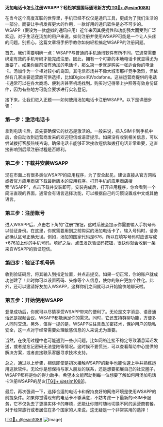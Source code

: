 **汤加电话卡怎么注册WSAPP？轻松掌握国际通讯新方式[[TG💪+ @esim1088](https://t.me/s/esim1088)]**

在当今这个高度互联的世界里，手机已经不仅仅是通讯工具，更成为了我们生活的一部分。而要让手机发挥更大的作用，一款好用的通讯软件是必不可少的。WSAPP（假设为一款虚拟的通讯应用）近年来因其便捷性和功能强大而受到广泛欢迎。对于生活在汤加的用户来说，如何注册并使用WSAPP可能是一个让人头疼的问题。别担心，这篇文章将手把手教你如何轻松搞定WSAPP的注册问题。

首先，我们需要明确一点：WSAPP与普通的手机通讯软件有所不同，它通常需要绑定有效的手机号码才能完成注册。因此，拥有一个可靠的本地电话卡就显得尤为重要了。如果你目前没有汤加的电话卡，那么第一步就是购买一张适合你的电话卡。汤加作为一个相对较小的岛国，其电信市场并不像大城市那样竞争激烈，但依然有几家主要运营商可供选择，比如Digicel和Vodafone。这些运营商提供的电话卡通常可以在各大商场、便利店甚至机场找到。购买时记得带上护照等有效身份证件，因为有些地方可能会要求进行实名登记。

接下来，让我们进入正题——如何使用汤加电话卡注册WSAPP。以下是详细步骤：

### 第一步：激活电话卡

拿到电话卡后，首先要确保它的状态是激活的。一般来说，插入SIM卡到手机中后，会自动收到运营商发来的欢迎短信或语音提示。如果没有收到相关信息，可以尝试拨打客服热线咨询。确保电话卡能够正常接收短信和拨打电话非常重要，这直接影响到后续注册过程是否顺利。

### 第二步：下载并安装WSAPP

现在市面上有很多类似WSAPP的应用程序，为了安全起见，建议直接从官方网站或者官方应用商店下载最新版本的应用程序。打开手机的应用商店搜索“WSAPP”，点击下载并安装即可。安装完成后，打开应用程序，你会看到一个简洁直观的界面，通常会有语言选择功能，可以根据自己的习惯设置成中文或其他语言。

### 第三步：注册账号

进入WSAPP后，点击右下角的“注册”按钮，这时系统会提示你需要输入手机号码以验证身份。在这里，你就需要用到之前购买的汤加电话卡了。输入号码时，请务必确认区号正确无误。例如，汤加的国家代码是676，所以在填写号码时应该写成+676加上你的手机号码。填好之后，点击发送验证码按钮，很快你就会收到一条来自WSAPP的验证短信。

### 第四步：验证手机号码

收到验证码后，将其输入到指定位置，并点击提交。如果一切正常，你的账户就成功创建了！此时你可以设置密码、头像等个人信息，使你的账户更加个性化。此外，还可以邀请好友加入WSAPP，这样你们之间就可以开始愉快地聊天啦。

### 第五步：开始使用WSAPP

登录成功后，你就可以尽情享受WSAPP带来的便利了。无论是文字消息、语音通话还是视频会议，WSAPP都能满足你的需求。同时，它还支持群聊功能，方便多人同时交流。另外，值得一提的是，WSAPP往往具备加密技术，保护用户的隐私安全，这一点对于经常需要处理敏感信息的人来说尤为重要。

当然，在使用过程中也可能遇到一些小问题，比如网络连接不稳定导致消息延迟发送，或者是忘记密码无法登陆等情况。这时候不要慌张，可以查看帮助中心提供的解决方案，或者直接联系客服寻求技术支持。

总之，通过以上步骤，相信即使是初次接触WSAPP的新手也能快速上手并熟练运用这款软件。无论你是想保持与家人朋友的联系，还是想要拓展自己的社交圈子，WSAPP都将是你的得力助手。希望本文能帮助到每一位想要了解如何用汤加电话卡注册WSAPP的朋友[[TG💪+ @esim1088](https://t.me/s/esim1088)]。

最后，再次强调一下，选择合适的电话卡和保持良好的网络环境是使用WSAPP的前提条件。如果你觉得现有的电话卡不够满意，不妨考虑一下最新的eSIM卡服务，它不仅免去了更换实体卡的麻烦，还能让你随时随地切换不同的运营商套餐。对于经常旅行或者居住在多个国家的人来说，这无疑是一个非常实用的选择！

[[TG💪+ @esim1088](https://t.me/s/esim1088) ![Image](https://i.postimg.cc/4NQfJmqS/Snipaste-2025-05-13-00-14-12.png)]
